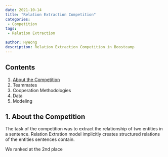 ```yaml
---
date: 2021-10-14
title: "Relation Extraction Competition"
categories: 
 - Competition
tags:
 - Relation Extraction

author: Hyeong
description: Relation Extraction Competition in Boostcamp
---
```

## Contents
1. [About the Competition](#1-about-the-competition)
2. Teammates
3. Cooperation Methodologies
4. Data
5. Modeling

## 1. About the Competition
The task of the competition was to extract the relationship of two entities in a sentence. Relation Extration model implicitly creates structured relations of the entities sentences contain.

We ranked at the 2nd place 
